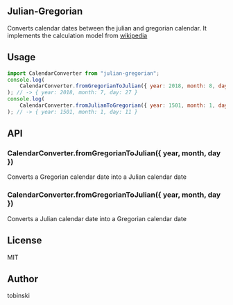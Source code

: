 ## Julian-Gregorian

Converts calendar dates between the julian and gregorian calendar. It implements the calculation model from [wikipedia](https://de.wikipedia.org/wiki/Umrechnung_zwischen_julianischem_und_gregorianischem_Kalender)

## Usage

```javascript
import CalendarConverter from "julian-gregorian";
console.log(
    CalendarConverter.fromGregorianToJulian({ year: 2018, month: 8, day: 9 })
); // -> { year: 2018, month: 7, day: 27 }
console.log(
    CalendarConverter.fromJulianToGregorian({ year: 1501, month: 1, day: 1 })
); // -> { year: 1501, month: 1, day: 11 }
```

## API

### CalendarConverter.fromGregorianToJulian({ year, month, day })

Converts a Gregorian calendar date into a Julian calendar date

### CalendarConverter.fromGregorianToJulian({ year, month, day })

Converts a Julian calendar date into a Gregorian calendar date

## License

MIT

## Author

tobinski
